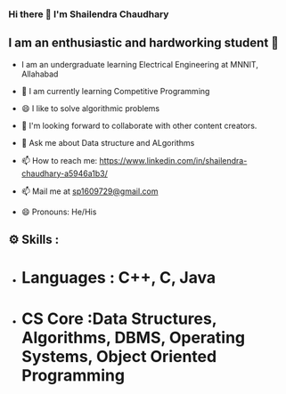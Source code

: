 ### Hi there 👋 I'm Shailendra Chaudhary

## I am an enthusiastic and hardworking student 🙂


- I am an undergraduate learning Electrical Engineering at MNNIT, Allahabad
- 📱 I am currently learning Competitive Programming
 - 😄 I like to solve algorithmic problems
- 👯 I'm looking forward to collaborate with other content creators.

- 💬 Ask me about Data structure and ALgorithms
- 📫 How to reach me:  https://www.linkedin.com/in/shailendra-chaudhary-a5946a1b3/
 - 📫 Mail me at sp1609729@gmail.com
- 😄 Pronouns: He/His

## ⚙️ Skills :
- # Languages : C++, C, Java
 - # CS Core :Data Structures, Algorithms, DBMS, Operating Systems, Object Oriented Programming

